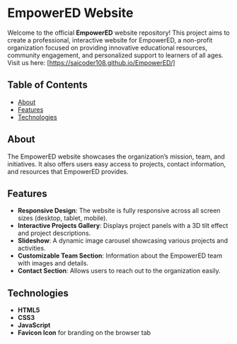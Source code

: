 # EmpowerED Website

Welcome to the official **EmpowerED** website repository! This project aims to create a professional, interactive website for EmpowerED, a non-profit organization focused on providing innovative educational resources, community engagement, and personalized support to learners of all ages. Visit us here:  [https://saicoder108.github.io/EmpowerED/]



## Table of Contents

- [About](#about)
- [Features](#features)
- [Technologies](#technologies)

## About

The EmpowerED website showcases the organization’s mission, team, and initiatives. It also offers users easy access to projects, contact information, and resources that EmpowerED provides.

## Features

- **Responsive Design**: The website is fully responsive across all screen sizes (desktop, tablet, mobile).
- **Interactive Projects Gallery**: Displays project panels with a 3D tilt effect and project descriptions.
- **Slideshow**: A dynamic image carousel showcasing various projects and activities.
- **Customizable Team Section**: Information about the EmpowerED team with images and details.
- **Contact Section**: Allows users to reach out to the organization easily.

## Technologies

- **HTML5**
- **CSS3**
- **JavaScript**
- **Favicon Icon** for branding on the browser tab

